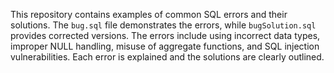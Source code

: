 This repository contains examples of common SQL errors and their solutions.  The `bug.sql` file demonstrates the errors, while `bugSolution.sql` provides corrected versions.  The errors include using incorrect data types, improper NULL handling, misuse of aggregate functions, and SQL injection vulnerabilities.  Each error is explained and the solutions are clearly outlined.